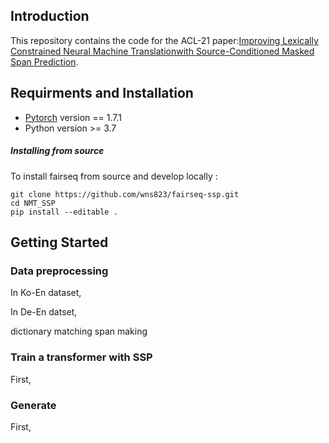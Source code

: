 ## Introduction
This repository contains the code for the ACL-21 paper:[Improving Lexically Constrained Neural Machine Translationwith Source-Conditioned Masked Span Prediction](https://arxiv.org/abs/2105.05498).

## Requirments and Installation
- [Pytorch](https://pytorch.org) version == 1.7.1
- Python version >= 3.7

##### Installing from source

To install fairseq from source and develop locally :
```
git clone https://github.com/wns823/fairseq-ssp.git
cd NMT_SSP
pip install --editable .
```

## Getting Started

### Data preprocessing
In Ko-En dataset, 


In De-En datset,

dictionary matching
span making

### Train a transformer with SSP
First, 


### Generate
First, 
